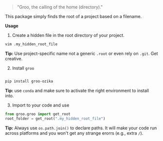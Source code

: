 > "Groo, the calling of the home (directory)."

 

This package simply finds the root of a project based on a filename. 

**Usage**

1. Create a hidden file in the root directory of your project. 

```bash
vim .my_hidden_root_file
```
**Tip:** Use project-specific name not a generic `.root` or even rely on `.git`. Get creative.  

2. Install `groo`

```bash

pip install groo-ozika

```
**Tip:** use `conda` and make sure to activate the right environment to install into. 

3. Import to your code and use


```python
from groo.groo import get_root
root_folder = get_root(".my_hidden_root_file")
```

**Tip:** Always use `os.path.join()` to declare paths. It will make your code run across platforms and you won't get any strange erorrs (e.g., extra `/`). 


